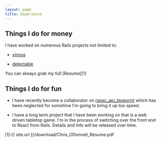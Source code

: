 ```yaml
---
layout: page
title: Experience
---
```


## Things I do for money

I have worked on numerous Rails projects not limited to:

- [vinous](https://vinous.com/)

- [delectable](https://delectable.com/)

You can always grab my full [Resume][1]

## Things I do for fun

- I have recently become a collaborator on [rspec_api_blueprint](https://github.com/calderalabs/rspec_api_blueprint)
which has been neglected for sometime I'm going to bring it up too speed.

- I have a long term project that I have been working on that is a web driven
  tabletop game. I'm in the process of switching over the front end to React
from Rails. Details and Info will be released over time.

[1]:{{ site.url }}/download/Chris_ODonnell_Resume.pdf
